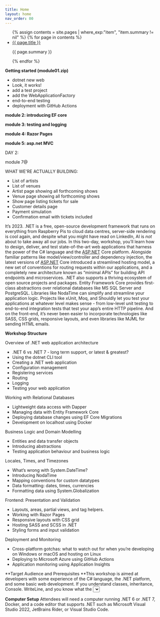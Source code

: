 ```yaml
---
title: Home
layout: home
nav_order: 00
---
```




<ul id="index-nav">
{% assign contents = site.pages | where_exp:"item", "item.summary != nil" %}
{% for page in contents %}
    <li>
        <a href="{{ page.url | relative_url }}">{{ page.title }}</a>
        <p>{{ page.summary }}</p>
</li>
{% endfor %}
</ul>


**Getting started (module01.zip)**

* dotnet new web
* Look, it works!
* add a test project
* add the WebApplicationFactory
* end-to-end testing
* deployment with GitHub Actions

**module 2: introducing EF core**

**module 3: testing and logging**

**module 4: Razor Pages**

**module 5: asp.net MVC**

DAY 2:

module 7@ 

WHAT WE'RE ACTUALLY BUILDING:

* List of artists
* List of venues
* Artist page showing all forthcoming shows
* Venue page showing all forthcoming shows
* Show page listing tickets for sale
* Customer details page
* Payment simulation
* Confirmation email with tickets included









It’s 2023. .NET is a free, open-source development framework that runs on everything from Raspberry Pis to cloud data centres, server-side rendering is cool again, and despite what you might have read on LinkedIn, AI is *not* about to take away all our jobs. In this two-day, workshop, you’ll learn how to design, deliver, and test state-of-the-art web applications that harness the power of the C# language and the [ASP.NET](http://asp.net/) Core platform. Alongside familiar patterns like model/view/controller and dependency injection, the latest versions of [ASP.NET](http://asp.net/) Core introduced a streamlined hosting model, a new set of conventions for routing requests within our applications, and a completely new architecture known as “minimal APIs” for building API endpoints and microservices.
.NET also supports a thriving ecosystem of open source projects and packages. Entity Framework Core provides first-class abstractions over relational databases like MS SQL Server and PostgreSQL. Libraries like NodaTime can simplify and streamline your application logic. Projects like xUnit, Moq, and Shouldly let you test your applications at whatever level makes sense - from low-level unit testing to end-to-end integration tests that test your app’s entire HTTP pipeline. And on the front-end, it’s never been easier to incorporate technologies like SASS, CSS grids, responsive layouts, and even libraries like MJML for sending HTML emails.

**Workshop Structure**

Overview of .NET web application architecture

- .NET 6 vs .NET 7 - long term support, or latest & greatest?
- Using the dotnet CLI tool
- Creating a .NET web application
- Configuration management
- Registering services
- Routing
- Logging
- Testing your web application

Working with Relational Databases

- Lightweight data access with Dapper
- Managing data with Entity Framework Core
- Deploying database changes using EF Core Migrations
- Development on localhost using Docker

Business Logic and Domain Modelling

- Entities and data transfer objects
- Introducing abstractions
- Testing application behaviour and business logic

Locales, Times, and Timezones

- What’s wrong with System.DateTime?
- Introducing NodaTime
- Mapping conventions for custom datatypes
- Data formatting: dates, times, currencies
- Formatting data using System.Globalization

Frontend: Presentation and Validation

- Layouts, areas, partial views, and tag helpers.
- Working with Razor Pages
- Responsive layouts with CSS grid
- Hosting SASS and SCSS in .NET
- Styling forms and input validation

Deployment and Monitoring

- Cross-platform gotchas: what to watch out for when you’re developing on Windows or macOS and hosting on Linux
- Deploying to Microsoft Azure using GitHub Actions
- Application monitoring using Application Insights

**Target Audience and Prerequisites
**This workshop is aimed at developers with some experience of the C# language, the .NET platform, and some basic web development. If you understand classes, inheritance, Console. WriteLine, and you know what the <select> tag in HTML does, then you should be just fine.

**Computer Setup**
Attendees will need a computer running .NET 6 or .NET 7, Docker, and a code editor that supports .NET such as Microsoft Visual Studio 2022, JetBrains Rider, or Visual Studio Code.
